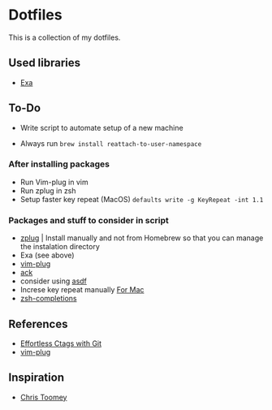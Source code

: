 # Dotfiles
This is a collection of my dotfiles.

## Used libraries
* [Exa](https://github.com/ogham/exa)

## To-Do
* Write script to automate setup of a new machine

* Always run `brew install reattach-to-user-namespace`

### After installing packages
* Run Vim-plug in vim
* Run zplug in zsh
* Setup faster key repeat (MacOS) `defaults write -g KeyRepeat -int 1.1`

### Packages and stuff to consider in script
* [zplug](https://github.com/zplug/zplug) | Install manually and not from Homebrew so that you can manage the instalation
  directory
* Exa (see above)
* [vim-plug](https://github.com/junegunn/vim-plug)
* [ack](https://beyondgrep.com/install/)
* consider using [asdf](https://github.com/asdf-vm/asdf)
* Increse key repeat manually [For Mac](https://ksearch.wordpress.com/2017/06/20/increase-the-key-repeat-rate-in-os-x-sierra/)
* [zsh-completions](https://github.com/Homebrew/homebrew-core/blob/master/Formula/zsh-completions.rb)

## References
* [Effortless Ctags with Git](http://tbaggery.com/2011/08/08/effortless-ctags-with-git.html)
* [vim-plug](https://github.com/junegunn/vim-plug)

## Inspiration
* [Chris Toomey](https://github.com/christoomey/dotfiles)
